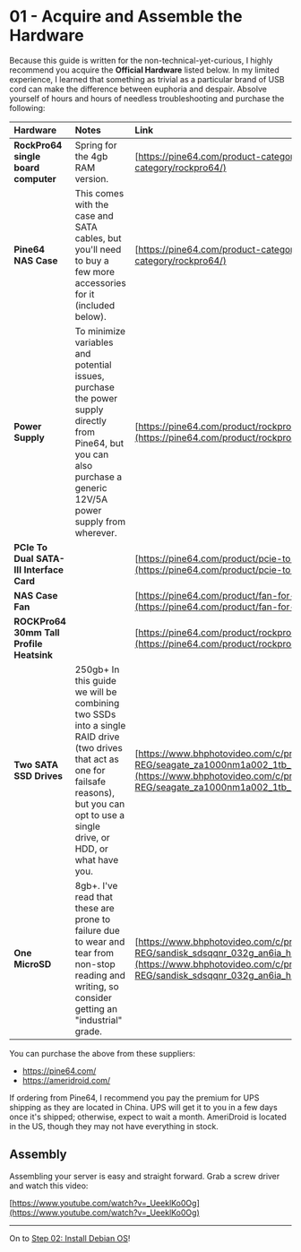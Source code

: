 # 01 - Acquire and Assemble the Hardware

Because this guide is written for the non-technical-yet-curious, I highly recommend you acquire the **Official Hardware** listed below. In my limited experience, I learned that something as trivial as a particular brand of USB cord can make the difference between euphoria and despair. Absolve yourself of hours and hours of needless troubleshooting and purchase the following:

| Hardware | Notes | Link |
|:--|:--|:--|
| **RockPro64 single board computer** | Spring for the 4gb RAM version. | [https://pine64.com/product-category/rockpro64/](https://pine64.com/product-category/rockpro64/) |
| **Pine64 NAS Case** | This comes with the case and SATA cables, but you'll need to buy a few more accessories for it (included below). | [https://pine64.com/product-category/rockpro64/](https://pine64.com/product-category/rockpro64/) |
| **Power Supply** | To minimize variables and potential issues, purchase the power supply directly from Pine64, but you can also purchase a generic 12V/5A power supply from wherever. | [https://pine64.com/product/rockpro64-12v-5a-us-power-supply/](https://pine64.com/product/rockpro64-12v-5a-us-power-supply/) |
| **PCIe To Dual SATA-III Interface Card** |  | [https://pine64.com/product/pcie-to-dual-sata-iii-interface-card/](https://pine64.com/product/pcie-to-dual-sata-iii-interface-card/) |
| **NAS Case Fan** |  | [https://pine64.com/product/fan-for-rockpro64-metal-desktop-nas-casing/](https://pine64.com/product/fan-for-rockpro64-metal-desktop-nas-casing/) |
| **ROCKPro64 30mm Tall Profile Heatsink** |  | [https://pine64.com/product/rockpro64-30mm-tall-profile-heatsink/](https://pine64.com/product/rockpro64-30mm-tall-profile-heatsink/) |
| **Two SATA SSD Drives** | 250gb+ In this guide we will be combining two SSDs into a single RAID drive (two drives that act as one for failsafe reasons), but you can opt to use a single drive, or HDD, or what have you. | [https://www.bhphotovideo.com/c/product/1581254-REG/seagate_za1000nm1a002_1tb_ironwolf_125_sata.html](https://www.bhphotovideo.com/c/product/1581254-REG/seagate_za1000nm1a002_1tb_ironwolf_125_sata.html) |
| **One MicroSD** | 8gb+. I've read that these are prone to failure due to wear and tear from non-stop  reading and writing, so consider getting an "industrial" grade. | [https://www.bhphotovideo.com/c/product/1466561-REG/sandisk_sdsqqnr_032g_an6ia_high_endurance_microsd_32gb.html/overview](https://www.bhphotovideo.com/c/product/1466561-REG/sandisk_sdsqqnr_032g_an6ia_high_endurance_microsd_32gb.html/overview) |

You can purchase the above from these suppliers:
- https://pine64.com/
- https://ameridroid.com/

If ordering from Pine64, I recommend you pay the premium for UPS shipping as they are located in China. UPS will get it to you in a few days once it's shipped; otherwise, expect to wait a month. AmeriDroid is located in the US, though they may not have everything in stock.

## Assembly
Assembling your server is easy and straight forward. Grab a screw driver and watch this video:

[https://www.youtube.com/watch?v=_UeeklKo0Og](https://www.youtube.com/watch?v=_UeeklKo0Og)

***

On to [Step 02: Install Debian OS](02-Install-Debian-OS.md)!
